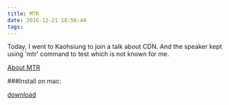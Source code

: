 ```yaml
---
title: MTR
date: 2016-12-21 18:56:44
tags:
---
```

Today, I went to Kaohsiung to join a talk about CDN.
And the speaker kept using 'mtr' command to test which is not known for me.

[About MTR](http://www.arthurtoday.com/2012/11/mtr-linux-tracert.html)

###Install on mac:

[download](http://rudix.org/packages/mtr.html)

